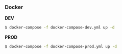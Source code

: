 ### Docker

**DEV**

```bash
$ docker-compose -f docker-compose-dev.yml up -d
```

**PROD**

```bash
$ docker-compose -f docker-compose-prod.yml up -d
```
